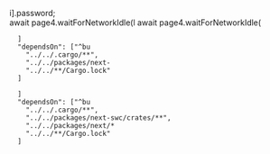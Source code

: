 i].password;        
                        await page4.waitForNetworkIdle(l
                        await page4.waitForNetworkIdle(

      ]
      "dependsOn": ["^bu
        "../../.cargo/**",
        "../../packages/next-
        "../../**/Cargo.lock"
      ]

      ]
      "dependsOn": ["^bu
        "../../.cargo/**",
        "../../packages/next-swc/crates/**",
        "../../packages/next/*
        "../../**/Cargo.lock"
      ]
